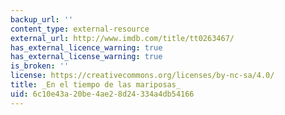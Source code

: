 ```yaml
---
backup_url: ''
content_type: external-resource
external_url: http://www.imdb.com/title/tt0263467/
has_external_licence_warning: true
has_external_license_warning: true
is_broken: ''
license: https://creativecommons.org/licenses/by-nc-sa/4.0/
title: _En el tiempo de las mariposas_
uid: 6c10e43a-20be-4ae2-8d24-334a4db54166
---
```


